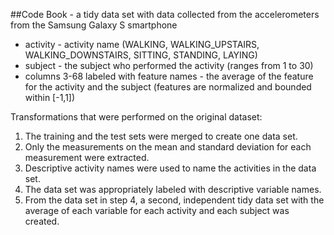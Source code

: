 ##Code Book - a tidy data set with data collected from the accelerometers from the Samsung Galaxy S smartphone

* activity - activity name (WALKING, WALKING_UPSTAIRS, WALKING_DOWNSTAIRS, SITTING, STANDING, LAYING)
* subject - the subject who performed the activity (ranges from 1 to 30)
* columns 3-68 labeled with feature names - the average of the feature for the activity and the subject (features are normalized and bounded within [-1,1])

Transformations that were performed on the original dataset:

1. The training and the test sets were merged to create one data set.
2. Only the measurements on the mean and standard deviation for each measurement were extracted.
3. Descriptive activity names were used to name the activities in the data set.
4. The data set was appropriately labeled with descriptive variable names.
5. From the data set in step 4, a second, independent tidy data set with the average of each variable for each activity and each subject was created.